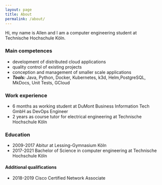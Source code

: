 ```yaml
---
layout: page
title: About
permalink: /about/
---
```


Hi, my name is Allen and I am a computer engineering student at Technische Hochschule Köln.

### Main competences

- development of distributed cloud applications
- quality control of existing projects
- conception and management of smaller scale applications
- **_Tools:_** Java, Python, Docker, Kubernetes, k3d, Helm,PostgreSQL, MkDocs, Unit Tests, GCloud

### Work experience

- 6 months as working student at DuMont Business Information Tech GmbH as DevOps Engineer
- 2 years as course tutor for electrical engineering at Technische Hochschule Köln

### Education

- 2009-2017 Abitur at Lessing-Gymnasium Köln
- 2017-2021 Bachelor of Science in computer engineering at Technische Hochschule Köln

#### Additional qualifications

- 2018-2019 Cisco Certified Network Associate
